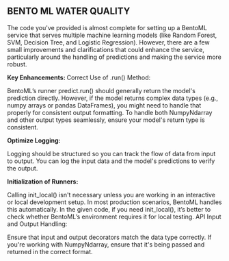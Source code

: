 ## BENTO ML WATER QUALITY

The code you've provided is almost complete for setting up a BentoML service that serves multiple machine learning models (like Random Forest, SVM, Decision Tree, and Logistic Regression). However, there are a few small improvements and clarifications that could enhance the service, particularly around the handling of predictions and making the service more robust.

<b> Key Enhancements: </b>
Correct Use of .run() Method:

BentoML’s runner predict.run() should generally return the model's prediction directly. However, if the model returns complex data types (e.g., numpy arrays or pandas DataFrames), you might need to handle that properly for consistent output formatting.
To handle both NumpyNdarray and other output types seamlessly, ensure your model's return type is consistent.


<b> Optimize Logging: </b>

Logging should be structured so you can track the flow of data from input to output. You can log the input data and the model's predictions to verify the output.

<b> Initialization of Runners: </b>

Calling init_local() isn't necessary unless you are working in an interactive or local development setup. In most production scenarios, BentoML handles this automatically. In the given code, if you need init_local(), it’s better to check whether BentoML’s environment requires it for local testing.
API Input and Output Handling:

Ensure that input and output decorators match the data type correctly. If you're working with NumpyNdarray, ensure that it's being passed and returned in the correct format.
